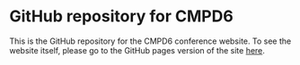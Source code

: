 # GitHub repository for CMPD6

This is the GitHub repository for the CMPD6 conference website. To see the website itself, please go to the GitHub pages version of the site [here](https://cmpd6.github.io/).
